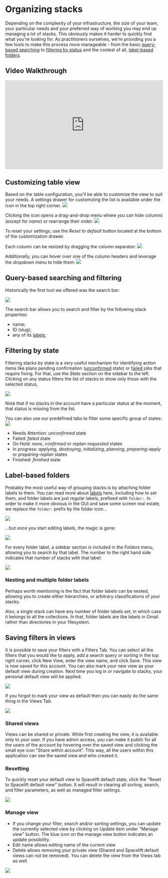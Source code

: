 # Organizing stacks

Depending on the complexity of your infrastructure, the size of your team, your particular needs and your preferred way of working you may end up managing a lot of stacks. This obviously makes it harder to quickly find what you're looking for. As practitioners ourselves, we're providing you a few tools to make this process more manageable - from the basic [query-based searching](organizing-stacks.md#query-based-searching-and-filtering) to [filtering by status](organizing-stacks.md#label-based-folders) and the coolest of all, [label-based folders](organizing-stacks.md#label-based-folders).

## Video Walkthrough

<div style="padding:56.25% 0 0 0;position:relative;"><iframe src="https://player.vimeo.com/video/754795106?h=c4e1f101d8&amp;badge=0&amp;autopause=0&amp;player_id=0&amp;app_id=58479" frameborder="0" allow="autoplay; fullscreen; picture-in-picture" allowfullscreen style="position:absolute;top:0;left:0;width:100%;height:100%;" title="Organizing a Stack"></iframe></div><script src="https://player.vimeo.com/api/player.js"></script>

## Customizing table view

Based on the table configuration, you'll be able to customize the view to suit your needs. A settings drawer for customizing the list is available under the icon in the top right corner.
![](<../../assets/screenshots/stack/list/customize-list-button.png>)

Clicking the icon opens a drag-and-drop menu where you can hide columns (except for _name_) or rearrange their order:
![](<../../assets/screenshots/stack/list/customize-list-drawer.png>)

To reset your settings, use the _Reset to default_ button located at the bottom of the customization drawer.

Each column can be resized by dragging the column separator:
![](<../../assets/screenshots/stack/list/resize-column-highlight.png>)

Additionally, you can hover over one of the column headers and leverage the dropdown menu to hide them:
![](<../../assets/screenshots/stack/list/column-options-highlight.png>)

## Query-based searching and filtering

Historically the first tool we offered was the search bar:

![](../../assets/screenshots/stack/list/search-highlight.png)

The search bar allows you to search and filter by the following stack properties:

- name;
- ID (slug);
- any of its [labels](stack-settings.md#labels);

## Filtering by state

Filtering stacks by state is a very useful mechanism for identifying action items like plans pending confirmation ([unconfirmed](../run/tracked.md#unconfirmed) state) or [failed](../run/README.md#failed) jobs that require fixing. For that, use the _State_ section on the sidebar to the left. Clicking on any status filters the list of stacks to show only those with the selected status,

![](<../../assets/screenshots/stack/list/finished-filter.png>)

Note that if no stacks in the account have a particular status at the moment, that status is missing from the list.

You can also use our predefined tabs to filter some specific group of states:
![](<../../assets/screenshots/stack/list/tab-filters-highlight.png>)

- Needs Attention: _unconfirmed_ state
- Failed: _failed_ state
- On Hold: _none_, _confirmed_ or _replan-requested_ states
- In progress: _applying_, _destroying_, _initializing_, _planning_, _preparing-apply_ or _preparing-replan_ states
- Finished: _finished_ state

## Label-based folders

Probably the most useful way of grouping stacks is by attaching folder labels to them. You can read more about [labels](stack-settings.md#labels) here, including how to set them, and folder labels are just regular labels, prefixed with `folder:`. In order to make it more obvious in the GUI and save some screen real estate, we replace the `folder:` prefix by the folder icon...

![](<../../assets/screenshots/stack/list/labels-folders-highlight.png>)

...but once you start editing labels, the magic is gone:

![](../../assets/screenshots/stack/settings/stack-details_set-folder-label.png)

For every folder label, a sidebar section is included in the _Folders_ menu, allowing you to search by that label. The number to the right hand side indicates that number of stacks with that label:

![](<../../assets/screenshots/stack/list/folder-section-highlight.png>)

### Nesting and multiple folder labels

Perhaps worth mentioning is the fact that folder labels can be nested, allowing you to create either hierarchies, or arbitrary classifications of your stacks.

Also, a single stack can have any number of folder labels set, in which case it belongs to all the collections. In that, folder labels are like labels in Gmail rather than directories in your filesystem.

## Saving filters in views

It is possible to save your filters with a Filters Tab. You can select all the filters that you would like to apply, add a search query or sorting in the top right corner, click New View, enter the view name, and click Save. This view is now saved for this account. You can also mark your new view as your default view during creation. Next time you log in or navigate to stacks, your personal default view will be applied.

![](../../assets/screenshots/stack/list/saved-view-create-highlight.png)

If you forgot to mark your view as default then you can easily do the same thing in the Views Tab.

![](../../assets/screenshots/stack/list/saved-view-default-highlight.png)

### Shared views

Views can be shared or private. While first creating the view, it is available only to your user. If you have admin access, you can make it public for all the users of the account by hovering over the saved view and clicking the small eye icon "Share within account". This way, all the users within this application can see the saved view and who created it.

### Resetting

To quickly reset your default view to Spacelift default state, click the "Reset to Spacelift default view" button. It will result in clearing all sorting, search, and filter parameters, as well as managed filter settings.

![](../../assets/screenshots/stack/list/saved-view-reset-highlight.png)

### Manage view

- If you change your filter, search and/or sorting settings, you can update the currently selected view by clicking on Update item under "Manage view" button. The blue icon on the manage view button indicates an update possibility.
- Edit name allows editing name of the current view
- Delete allows removing your private view (Shared and Spacelift default views can not be removed). You can delete the view from the Views tab as well.

![](../../assets/screenshots/stack/list/saved-view-manage-highlight.png)

